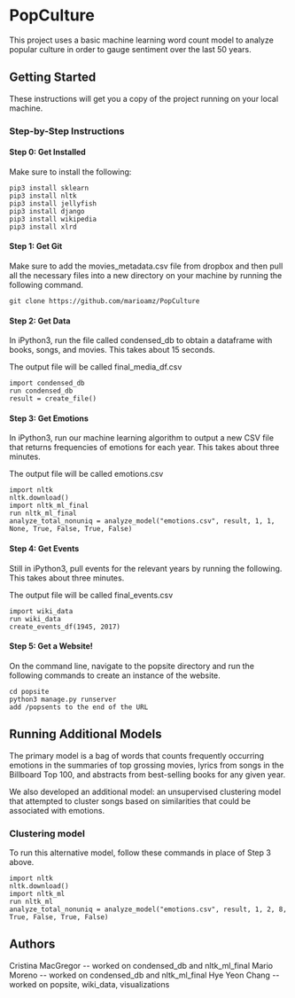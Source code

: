 # PopCulture

This project uses a basic machine learning word count model to analyze popular culture in order to gauge sentiment over the last 50 years.

## Getting Started

These instructions will get you a copy of the project running on your local machine. 

### Step-by-Step Instructions

#### Step 0: Get Installed

Make sure to install the following:

```
pip3 install sklearn
pip3 install nltk
pip3 install jellyfish
pip3 install django
pip3 install wikipedia
pip3 install xlrd
```

#### Step 1: Get Git

Make sure to add the movies_metadata.csv file from dropbox and then pull all the necessary files into a new directory on your machine by running the following command.

```
git clone https://github.com/marioamz/PopCulture
```

#### Step 2: Get Data
 
In iPython3, run the file called condensed_db to obtain a dataframe with books, songs, and movies. This takes about 15 seconds.

The output file will be called final_media_df.csv

```
import condensed_db
run condensed_db
result = create_file()
```

#### Step 3: Get Emotions

In iPython3, run our machine learning algorithm to output a new CSV file that returns frequencies of emotions for each year. This takes about three minutes.

The output file will be called emotions.csv

```
import nltk
nltk.download()
import nltk_ml_final
run nltk_ml_final
analyze_total_nonuniq = analyze_model("emotions.csv", result, 1, 1, None, True, False, True, False)
```

#### Step 4: Get Events

Still in iPython3, pull events for the relevant years by running the following. This takes about three minutes.

The output file will be called final_events.csv

```
import wiki_data
run wiki_data
create_events_df(1945, 2017)
```

#### Step 5: Get a Website!

On the command line, navigate to the popsite directory and run the following commands to create an instance of the website.

```
cd popsite
python3 manage.py runserver
add /popsents to the end of the URL
```

## Running Additional Models

The primary model is a bag of words that counts frequently occurring emotions in the summaries of top grossing movies, lyrics from songs in the Billboard Top 100, and abstracts from best-selling books for any given year.

We also developed an additional model: an unsupervised clustering model that attempted to cluster songs based on similarities that could be associated with emotions.

### Clustering model

To run this alternative model, follow these commands in place of Step 3 above.

```
import nltk
nltk.download()
import nltk_ml
run nltk_ml
analyze_total_nonuniq = analyze_model("emotions.csv", result, 1, 2, 8, True, False, True, False)
```

## Authors

Cristina MacGregor -- worked on condensed_db and nltk_ml_final
Mario Moreno -- worked on condensed_db and nltk_ml_final
Hye Yeon Chang -- worked on popsite, wiki_data, visualizations

